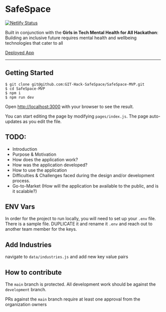 # SafeSpace
[![Netlify Status](https://api.netlify.com/api/v1/badges/85440566-24b0-4ff8-bdb2-81771e75dd15/deploy-status)](https://app.netlify.com/sites/safespacemvp/deploys)

Built in conjunction with the **Girls in Tech Mental Health for All Hackathon**:
Building an inclusive future requires mental health and wellbeing technologies that cater to all

[Deployed App](https://safespacemvp.netlify.app/)

---
## Getting Started
```
$ git clone git@github.com:GIT-Hack-SafeSpace/SafeSpace-MVP.git
$ cd SafeSpace-MVP
$ npm i
$ npm run dev
```
Open [http://localhost:3000](http://localhost:3000) with your browser to see the result.

You can start editing the page by modifying `pages/index.js`. The page auto-updates as you edit the file.

## TODO:
- Introduction
- Purpose & Motivation
- How does the application work?
- How was the application developed?
- How to use the application
- Difficulties & Challenges faced during the design and/or development process.
- Go-to-Market (How will the application be available to the public, and is it scalable?)

## ENV Vars
In order for the project to run locally, you will need to set up your `.env` file. There is a sample file. DUPLICATE it and rename it `.env` and reach out to another team member for the keys.

## Add Industries
navigate to `data/industries.js` and add new key value pairs

## How to contribute
The `main` branch is protected. All development work should be against the `development` branch.

PRs against the `main` branch require at least one approval from the organization owners
